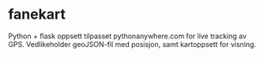 # fanekart
Python + flask oppsett tilpasset pythonanywhere.com for live tracking av GPS. Vedlikeholder geoJSON-fil med posisjon, samt kartoppsett for visning. 

